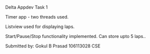 Delta Appdev Task 1

Timer app - two threads used.

Listview used for displaying laps.

Start/Pause/Stop functionality implemented.
Can store upto 5 laps..


Submitted by:
Gokul B Prasad 
106113028
CSE